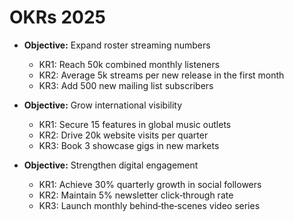 # OKRs 2025

- **Objective:** Expand roster streaming numbers
  - KR1: Reach 50k combined monthly listeners
  - KR2: Average 5k streams per new release in the first month
  - KR3: Add 500 new mailing list subscribers

- **Objective:** Grow international visibility
  - KR1: Secure 15 features in global music outlets
  - KR2: Drive 20k website visits per quarter
  - KR3: Book 3 showcase gigs in new markets

- **Objective:** Strengthen digital engagement
  - KR1: Achieve 30% quarterly growth in social followers
  - KR2: Maintain 5% newsletter click‑through rate
  - KR3: Launch monthly behind‑the‑scenes video series
